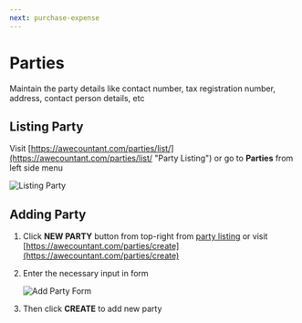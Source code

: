```yaml
---
next: purchase-expense
---
```



# Parties
Maintain the party details like contact number, tax registration number, address, contact person details, etc

## Listing Party 
Visit [https://awecountant.com/parties/list/](https://awecountant.com/parties/list/ "Party Listing") or go to **Parties** from left side menu

   ![Listing Party](~@assets/img/guide/parties_listing.jpg)

## Adding Party
1. Click **NEW PARTY** button from top-right from [party listing](#party-listing) or visit [https://awecountant.com/parties/create](https://awecountant.com/parties/create)

2. Enter the necessary input in form

	![Add Party Form](~@assets/img/guide/parties_create_form.jpg)

3. Then click **CREATE** to add new party